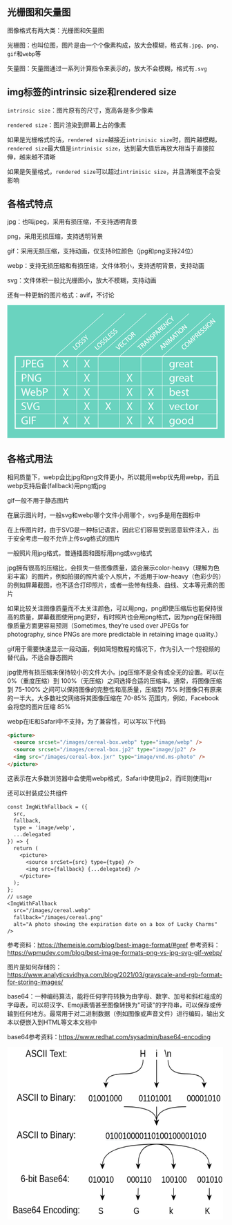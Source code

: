 ## 光栅图和矢量图

图像格式有两大类：光栅图和矢量图

光栅图：也叫位图，图片是由一个个像素构成，放大会模糊，格式有`.jpg`、`png`、`gif`和`webp`等

矢量图：矢量图通过一系列计算指令来表示的，放大不会模糊，格式有`.svg`

## img标签的intrinsic size和rendered size

`intrinsic size`：图片原有的尺寸，宽高各是多少像素

`rendered size`：图片渲染到屏幕上占的像素

如果是光栅格式的话，`rendered size`越接近`intrinisic size`时，图片越模糊，`rendered size`最大值是`intrinisic size`，达到最大值后再放大相当于直接拉伸，越来越不清晰

如果是矢量格式，`rendered size`可以超过`intrinisic size`，并且清晰度不会受影响

## 各格式特点

jpg：也叫jpeg，采用有损压缩，不支持透明背景

png，采用无损压缩，支持透明背景

gif：采用无损压缩，支持动画，仅支持8位颜色（jpg和png支持24位）

webp：支持无损压缩和有损压缩，文件体积小，支持透明背景，支持动画

svg：文件体积一般比光栅图小，放大不模糊，支持动画

还有一种更新的图片格式：avif，不讨论

![图片加载失败](./assets/images-format-compare.png)

## 各格式用法

相同质量下，webp会比jpg和png文件更小，所以能用webp优先用webp，而且webp支持后备(fallback)用png或jpg

gif一般不用于静态图片

在展示图片时，一般svg和webp哪个文件小用哪个，svg多是用在图标中

在上传图片时，由于SVG是一种标记语言，因此它们容易受到恶意软件注入，出于安全考虑一般不允许上传svg格式的图片

一般照片用jpg格式，普通插图和图标用png或svg格式

jpg拥有很高的压缩比，会损失一些图像质量，适合展示color-heavy（理解为色彩丰富）的图片，例如拍摄的照片或个人照片，不适用于low-heavy（色彩少的）的例如屏幕截图，也不适合打印照片，或者一些带有线条、曲线、文本等元素的图片

如果比较关注图像质量而不太关注颜色，可以用png，png即使压缩后也能保持很高的质量，屏幕截图使用png更好，有时照片也会用png格式，因为png在保持图像质量方面更容易预测（Sometimes, they’re used over JPEGs for photography, since PNGs are more predictable in retaining image quality.）

gif用于需要快速显示一段动画，例如简短教程的情况下，作为引入一个短视频的替代品，不适合静态图片

jpg使用有损压缩来保持较小的文件大小。jpg压缩不是全有或全无的设置。可以在 0%（重度压缩）到 100%（无压缩）之间选择合适的压缩率。通常，将图像压缩到 75-100% 之间可以保持图像的完整性和高质量，压缩到 75% 时图像只有原来的一半大。大多数社交网络将其图像压缩在 70-85% 范围内，例如，Facebook 会将您的图片压缩 85%

webp在IE和Safari中不支持，为了兼容性，可以写以下代码

```html
<picture>
  <source srcset="/images/cereal-box.webp" type="image/webp" />
  <source srcset="/images/cereal-box.jp2" type="image/jp2" />
  <img src="/images/cereal-box.jxr" type="image/vnd.ms-photo" />
</picture>
```

这表示在大多数浏览器中会使用webp格式，Safari中使用jp2，而IE则使用jxr

还可以封装成公共组件

```tsx
const ImgWithFallback = ({
  src,
  fallback,
  type = 'image/webp',
  ...delegated
}) => {
  return (
    <picture>
      <source srcSet={src} type={type} />
      <img src={fallback} {...delegated} />
    </picture>
  );
};
// usage
<ImgWithFallback
  src="/images/cereal.webp"
  fallback="/images/cereal.png"
  alt="A photo showing the expiration date on a box of Lucky Charms"
/>
```

参考资料：https://themeisle.com/blog/best-image-format/#gref
参考资料：https://wpmudev.com/blog/best-image-formats-png-vs-jpg-svg-gif-webp/

图片是如何存储的：https://www.analyticsvidhya.com/blog/2021/03/grayscale-and-rgb-format-for-storing-images/

base64：一种编码算法，能将任何字符转换为由字母、数字、加号和斜杠组成的字母表，可以将汉字、Emoji表情甚至图像转换为"可读"的字符串，可以保存或传输到任何地方。最常用于对二进制数据（例如图像或声音文件）进行编码，输出文本以便嵌入到HTML等文本文档中

base64参考资料：https://www.redhat.com/sysadmin/base64-encoding

<img src="./assets/base64.png" width = "500" height = "400" alt="图片名称" />


